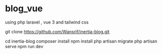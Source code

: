 # blog_vue
using php laravel , vue 3 and tailwind css


git clone https://github.com/Wansrif/inertia-blog.git

cd inertia-blog
composer install
npm install
php artisan migrate
php artisan serve
npm run dev

